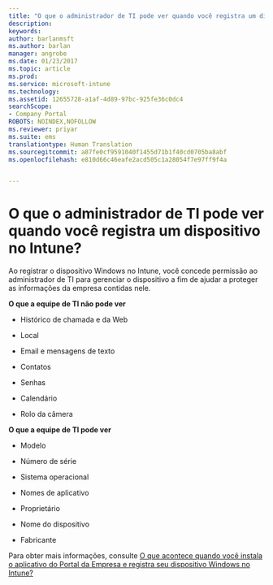 ```yaml
---
title: "O que o administrador de TI pode ver quando você registra um dispositivo no Intune? | Microsoft Docs"
description: 
keywords: 
author: barlanmsft
ms.author: barlan
manager: angrobe
ms.date: 01/23/2017
ms.topic: article
ms.prod: 
ms.service: microsoft-intune
ms.technology: 
ms.assetid: 12655728-a1af-4d89-97bc-925fe36c0dc4
searchScope:
- Company Portal
ROBOTS: NOINDEX,NOFOLLOW
ms.reviewer: priyar
ms.suite: ems
translationtype: Human Translation
ms.sourcegitcommit: a87fe0cf9591040f1455d71b1f40cd0705ba8abf
ms.openlocfilehash: e810d66c46eafe2acd505c1a28054f7e97ff9f4a


---
```



# <a name="what-can-your-it-admin-see-when-you-enroll-a-device-in-intune"></a>O que o administrador de TI pode ver quando você registra um dispositivo no Intune?

Ao registrar o dispositivo Windows no Intune, você concede permissão ao administrador de TI para gerenciar o dispositivo a fim de ajudar a proteger as informações da empresa contidas nele.

**O que a equipe de TI não pode ver**

- Histórico de chamada e da Web

-    Local

- Email e mensagens de texto

- Contatos

-    Senhas

- Calendário

- Rolo da câmera

**O que a equipe de TI pode ver**

- Modelo

- Número de série

- Sistema operacional

- Nomes de aplicativo

- Proprietário

- Nome do dispositivo

- Fabricante

Para obter mais informações, consulte [O que acontece quando você instala o aplicativo do Portal da Empresa e registra seu dispositivo Windows no Intune?](what-happens-if-you-install-the-company-portal-app-and-enroll-your-device-in-intune-windows.md)



<!--HONumber=Jan17_HO4-->


